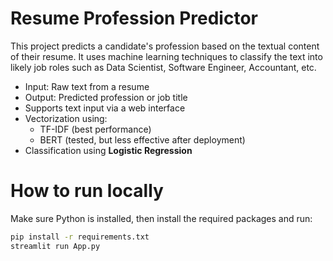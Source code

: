 # Resume Profession Predictor

This project predicts a candidate's profession based on the textual content of their resume. It uses machine learning techniques to classify the text into likely job roles such as Data Scientist, Software Engineer, Accountant, etc.
- Input: Raw text from a resume
- Output: Predicted profession or job title
- Supports text input via a web interface 
- Vectorization using:
  -  TF-IDF (best performance)
  -  BERT (tested, but less effective after deployment)
- Classification using **Logistic Regression**

# How to run locally

Make sure Python is installed, then install the required packages and run:

```bash
pip install -r requirements.txt
streamlit run App.py
